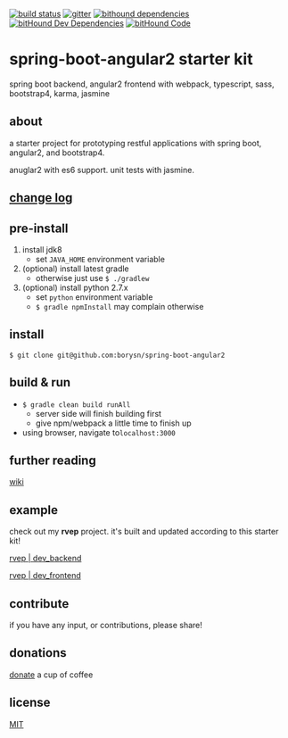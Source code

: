 [![build status](https://travis-ci.org/krehator21/springboot-angular2-showtime.svg?branch=master)](https://travis-ci.org/krehator21/springboot-angular2-showtime)
[![gitter](https://badges.gitter.im/borysn/spring-boot-angular2.svg)](https://gitter.im/borysn/spring-boot-angular2?utm_source=badge&utm_medium=badge&utm_campaign=pr-badge)
[![bithound dependencies](https://www.bithound.io/github/borysn/spring-boot-angular2/badges/dependencies.svg)](https://www.bithound.io/github/borysn/spring-boot-angular2/master/dependencies/npm)
[![bitHound Dev Dependencies](https://www.bithound.io/github/borysn/spring-boot-angular2/badges/devDependencies.svg)](https://www.bithound.io/github/borysn/spring-boot-angular2/master/dependencies/npm)
[![bitHound Code](https://www.bithound.io/github/borysn/spring-boot-angular2/badges/code.svg)](https://www.bithound.io/github/borysn/spring-boot-angular2)

# spring-boot-angular2 starter kit

spring boot backend, angular2 frontend with webpack, typescript, sass, bootstrap4, karma, jasmine

## about

a starter project for prototyping restful applications with spring boot, angular2, and bootstrap4.

anuglar2 with es6 support. unit tests with jasmine.

## [change log](https://github.com/borysn/spring-boot-angular2/blob/master/CHANGELOG.md)

## pre-install

1. install jdk8
    - set `JAVA_HOME` environment variable
1. (optional) install latest gradle
    - otherwise just use `$ ./gradlew`
1. (optional) install python 2.7.x
    - set `python` environment variable
    - `$ gradle npmInstall` may complain otherwise

## install

`$ git clone git@github.com:borysn/spring-boot-angular2`

## build & run

* `$ gradle clean build runAll`
    - server side will finish building first
    - give npm/webpack a little time to finish up
* using browser, navigate to`localhost:3000`

## further reading

[wiki](https://github.com/borysn/spring-boot-angular2/wiki)

## example

check out my **rvep** project. it's built and updated according to this starter kit!

[rvep | dev_backend](https://github.com/rvep/dev_backend)

[rvep | dev_frontend](https://github.com/rvep/dev_frontend)

## contribute

if you have any input, or contributions, please share!

## donations
[donate](https://www.paypal.me/BorysNiewiadomski) a cup of coffee

## license
[MIT](/LICENSE)
